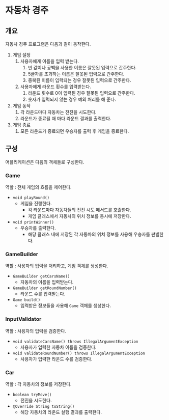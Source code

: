 # 자동차 경주

## 개요

자동차 경주 프로그램은 다음과 같이 동작한다.

1. 게임 설정
   1. 사용자에게 이름을 입력 받는다.
      1. 빈 값이나 공백을 사용한 이름은 잘못된 입력으로 간주한다.
      2. 5글자를 초과하는 이름은 잘못된 입력으로 간주한다.
      3. 중복된 이름이 입력되는 경우 잘못된 입력으로 간주한다.
   2. 사용자에게 라운드 횟수를 입력받는다.
      1. 라운드 횟수로 0이 입력된 경우 잘못된 입력으로 간주한다.
      2. 숫자가 입력되지 않는 경우 예외 처리를 해 준다.
2. 게임 동작
   1. 각 라운드마다 자동차는 전진을 시도한다.
   2. 라운드가 종료될 때 마다 라운드 결과를 출력한다.
3. 게임 종료
   1. 모든 라운드가 종료되면 우승자를 출력 후 게임을 종료한다.

## 구성

어플리케이션은 다음의 객체들로 구성한다.

### Game

역할 : 전체 게임의 흐름을 제어한다.<br>
- `void playRound()`
  - 게임을 진행한다.
    - 각 라운드마다 자동차들의 전진 시도 메서드를 호출한다.
    - 게임 클래스에서 자동차의 위치 정보를 동시에 저장한다.
- `void printWinner()`
  - 우승자를 출력한다.
    - 해당 클래스 내에 저장된 각 자동차의 위치 정보를 사용해 우승자를 판별한다.

### GameBuilder

역할 : 사용자의 입력을 처리하고, 게임 객체를 생성한다.
- `GameBuilder getCarsName()`
  - 자동차의 이름을 입력받는다.
- `GameBuilder getRoundNumber()`
  - 라운드 수를 입력받는다.
- `Game build()`
  - 입력받은 정보들을 사용해 `Game` 객체를 생성한다.

### InputValidator

역할 : 사용자의 입력을 검증한다.
- `void validateCarsName() throws IllegalArgumentException`
  - 사용자가 입력한 자동차 이름을 검증한다.
- `void validateRoundNumber() throws IllegalArgumentException`
  - 사용자가 입력한 라운드 수를 검증한다.
### Car

역할 : 각 자동차의 정보를 저장한다.<br>
- `boolean tryMove()`
  - 전진을 시도한다.
- `@Override String toString()`
  - 해당 자동차의 라운드 실행 결과를 출력한다.

